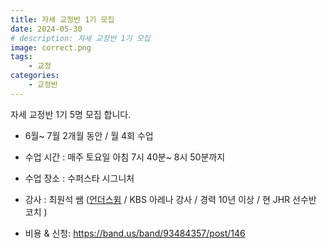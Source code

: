 ```yaml
---
title: 자세 교정반 1기 모집
date: 2024-05-30
# description: 자세 교정반 1기 모집
image: correct.png
tags:
    - 교정
categories:
    - 교정반
---
```


자세 교정반  1기 5명 모집 합니다. 

-  6월~ 7월 2개월 동안 / 월  4회 수업 
-  수업 시간 : 매주 토요일 아침 7시 40분~ 8시 50분까지 
-  수업 장소 : 수퍼스타 시그니처 
-  강사 : 최원석 쌤 ([언더스윔](https://www.youtube.com/channel/UCoYVkJVJJva05_vk04xNWPQ) / KBS 아레나 강사 / 경력 10년 이상 / 현 JHR 선수반 코치 )

- 비용 & 신청: https://band.us/band/93484357/post/146